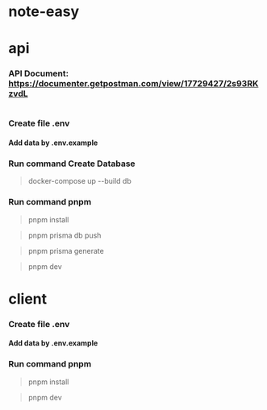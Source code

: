 # note-easy

# api

### API Document: https://documenter.getpostman.com/view/17729427/2s93RKzvdL

#

  ### Create file .env
  #### Add data by .env.example
  
  ### Run command Create Database
  >  docker-compose up --build db

  ### Run command pnpm
  >  pnpm install
  
  >  pnpm prisma db push

  >  pnpm prisma generate

  >  pnpm dev

#
#

# client

  ### Create file .env
  #### Add data by .env.example
   
   
  ### Run command pnpm
   
  >  pnpm install
   
  >  pnpm dev
  
